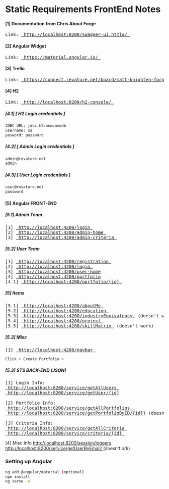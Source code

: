 # Static Requirements FrontEnd Notes

#### [1] Documentation from Chris About Forge
<pre>
Link: <a href="http://localhost:8200/swagger-ui.html#/"> http://localhost:8200/swagger-ui.html#/ </a>
</pre>

#### [2] Angular Widget
<pre>
Link: <a href="https://material.angular.io/"> https://material.angular.io/ </a>
</pre>

#### [3] Trello 
<pre>
Link: <a href="https://connect.revature.net/board/matt-knighten-forge-batch-889-1/section"> https://connect.revature.net/board/matt-knighten-forge-batch-889-1/section </a>
</pre>

#### [4] H2
<pre>
Link: <a href="http://localhost:8200/h2-console/"> http://localhost:8200/h2-console/ </a>
</pre>

##### [4.1] [ H2 Login credentials ]
```sh
JDBC URL: jdbc:h2:mem:memdb
username: sa
pasword: password
```

##### [4.2] [ Admin Login credentials ]
```sh
admin@revature.net
admin
```

##### [4.3] [ User Login credentials ]
```sh
user@revature.net
password
```

#### [5] Angular FRONT-END

##### [5.1] Admin Team
<pre>
[1] <a href="http://localhost:4200/login"> http://localhost:4200/login </a>
[2] <a href="http://localhost:4200/admin-home"> http://localhost:4200/admin-home </a>
[3] <a href="http://localhost:4200/admin-criteria"> http://localhost:4200/admin-criteria </a>
</pre>

##### [5.2] User Team
<pre>
[1] <a href="http://localhost:4200/registration"> http://localhost:4200/registration </a> 
[2] <a href="http://localhost:4200/login"> http://localhost:4200/login </a>
[3] <a href="http://localhost:4200/user-home"> http://localhost:4200/user-home</a>
[4] <a href="http://localhost:4200/portfolio/"> http://localhost:4200/portfolio</a>
[4.1] <a href="http://localhost:4200/portfolio/{id}"> http://localhost:4200/portfolio/{id} </a>
</pre>

##### [5] Items
<pre>
[5.1] <a href="http://localhost:4200/project"> http://localhost:4200/aboutMe </a>
[5.2] <a href="http://localhost:4200/education"> http://localhost:4200/education </a>
[5.3] <a href="http://localhost:4200/industryEquivalency"> http://localhost:4200/industryEquivalency </a> (doesn't work)
[5.4] <a href="http://localhost:4200/project"> http://localhost:4200/project </a> 
[5.5] <a href="http://localhost:4200/skillMatrix"> http://localhost:4200/skillMatrix </a> (doesn't work)
</pre>

##### [5.3] Misc
<pre>
[1] <a href="http://localhost:4200/navbar"> http://localhost:4200/navbar </a>
</pre>
 
 ```sh
 Click > Create Portfolio > 
 ```
##### [5.3] STS BACK-END (JSON)
<pre>
[1] Login Info:
<a href="http://localhost:8200/service/getAllUsers"> http://localhost:8200/service/getAllUsers </a>
<a href="http://localhost:8200/service/getUser/{1}"> http://localhost:8200/service/getUser/{id}</a>

[2] Portfolio Info:
<a href="http://localhost:8200/service/getAllPortfolios"> http://localhost:8200/service/getAllPortfolios  </a>
<a href="http://localhost:8200/service/getPortfolioByID/{id}"> http://localhost:8200/service/getPortfolioByID/{id}}</a> (doesn't work)

[3] Criteria Info:
<a href="http://localhost:8200/service/getAllCriteria"> http://localhost:8200/service/getAllCriteria </a>
<a href="http://localhost:8200/service/criteria/{1}"> http://localhost:8200/service/criteria/{id} </a>
</pre>

[4] Misc Info
<a href="http://localhost:8200/session/loggers "> http://localhost:8200/session/loggers  </a>
<a href="http://localhost:8200/service/getUserByEmail/"> http://localhost:8200/service/getUserByEmail/ </a> (doesn't ork)

### Setting up Angular
 ```sh
ng add @angular/material (optional)
npm install
ng serve -o
 ```
